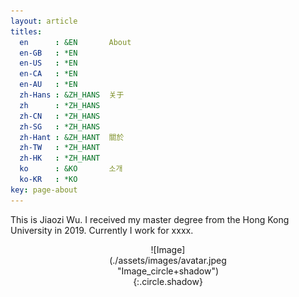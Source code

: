 ```yaml
---
layout: article
titles:
  en      : &EN       About
  en-GB   : *EN
  en-US   : *EN
  en-CA   : *EN
  en-AU   : *EN
  zh-Hans : &ZH_HANS  关于
  zh      : *ZH_HANS
  zh-CN   : *ZH_HANS
  zh-SG   : *ZH_HANS
  zh-Hant : &ZH_HANT  關於
  zh-TW   : *ZH_HANT
  zh-HK   : *ZH_HANT
  ko      : &KO       소개
  ko-KR   : *KO
key: page-about
---
```


This is Jiaozi Wu. I received my master degree from the Hong Kong University in 2019. Currently I 
work for xxxx.

<div style="width:40%; margin:0 auto;" align="center" markdown="1">
![Image](./assets/images/avatar.jpeg "Image_circle+shadow"){:.circle.shadow}
</div>